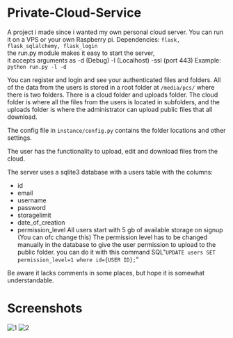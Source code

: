 # Private-Cloud-Service
A project i made since i wanted my own personal cloud server. You can run it on a VPS or your own Raspberry pi.
Dependencies: `flask, flask_sqlalchemy, flask_login`<br>
the run.py module makes it easy to start the server,<br>
it accepts arguments as -d (Debug) -l (Localhost) -ssl (port 443)
Example: `python run.py -l -d`

You can register and login and see your authenticated files and folders. All of the data from the users is stored in a 
root folder at `/media/pcs/` where there is two folders. There is a cloud folder and uploads folder. 
The cloud folder is where all the files from the users is located in subfolders, 
and the uploads folder is where the administrator can upload public files that all download.

The config file in `instance/config.py` contains the folder locations and other settings.

The user has the functionality to upload, edit and download files from the cloud.

The server uses a sqlite3 database with a users table with the columns:
- id
- email
- username
- password
- storagelimit
- date_of_creation
- permission_level
All users start with 5 gb of available storage on signup (You can ofc change this)
The permission level has to be changed manually in the database to give the user permission to upload to the public folder.
you can do it with this command SQL"`UPDATE users SET permission_level=1 where id={USER ID};`" 


Be aware it lacks comments in some places, but hope it is somewhat understandable.

# Screenshots
![1](https://i.imgur.com/zHBasax.png)
![2](https://i.imgur.com/Xrl1X3k.png)
